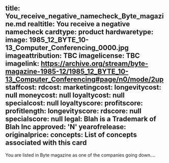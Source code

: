 title: You_receive_negative_namecheck_Byte_magazine.md
realtitle: You receive a negative namecheck
cardtype: product
hardwaretype: 
image: 1985_12_BYTE_10-13_Computer_Conferencing_0000.jpg
imageattribution: TBC
imagelicense: TBC
imagelink: https://archive.org/stream/byte-magazine-1985-12/1985_12_BYTE_10-13_Computer_Conferencing#page/n0/mode/2up
staffcost: 
rdcost: 
marketingcost: 
longevitycost: null
moneycost: null
loyaltycost: null
specialcost: null
loyaltyscore: 
profitscore: 
profitlength: 
longevityscore: 
rdscore: null
specialscore: null
legal: Blah is a Trademark of Blah Inc
approved: 'N'
yearofrelease: 
originalprice: 
concepts: List of concepts associated with this card
---
You are listed in Byte magazine as one of the companies going down....

